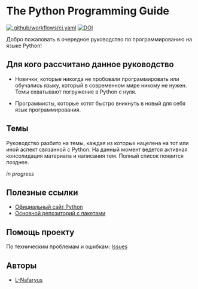---
---
# The Python Programming Guide 

[![.github/workflows/ci.yaml](https://github.com/fzedu/python-guide/actions/workflows/ci.yaml/badge.svg?branch=master)](https://github.com/fzedu/python-guide/actions/workflows/ci.yaml)
[![DOI](https://zenodo.org/badge/DOI/10.5281/zenodo.6026497.svg)](https://doi.org/10.5281/zenodo.6026497)

Добро пожаловать в очередное руководство по программированию на языке Python!

## Для кого рассчитано данное руководство

* Новички, которые никогда не пробовали программировать или обучались языку, который в современном мире никому не нужен. Темы охватывают погружение в Python с нуля.

* Программисты, которые хотят быстро вникнуть в новый для себя язык программирования.

## Темы

Руководство разбито на темы, каждая из которых нацелена на тот или иной аспект связанной с Python. На данный момент ведется активная консолидация материала и написания тем. Полный список появится позднее.

*in progress*

## Полезные ссылки

* [Официальный сайт Python](https://www.python.org/)
* [Основной репозиторий с пакетами](https://pypi.org)

## Помощь проекту

По техническим проблемам и ошибкам: [Issues](https://github.com/fzedu/python-edu/issues)

## Авторы 

* [L-Nafaryus](https://github.com/L-Nafaryus)
